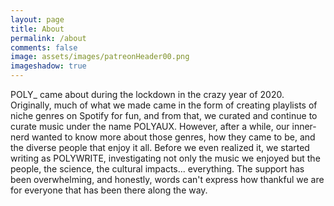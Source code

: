 ```yaml
---
layout: page
title: About
permalink: /about
comments: false
image: assets/images/patreonHeader00.png
imageshadow: true
---
```


POLY_ came about during the lockdown in the crazy year of 2020. Originally, much of what we made came in the form of creating playlists of niche genres on Spotify for fun, and from that, we curated and continue to curate music under the name POLYAUX. However, after a while, our inner-nerd wanted to know more about those genres, how they came to be, and the diverse people that enjoy it all. Before we even realized it, we started writing as POLYWRITE, investigating not only the music we enjoyed but the people, the science, the cultural impacts... everything. The support has been overwhelming, and honestly, words can't express how thankful we are for everyone that has been there along the way.


<!-- <a target="_blank" href="https://bootstrapstarter.com/jekyll-theme-memoirs/" class="btn btn-dark"> Get Memoirs for Jekyll &rarr;</a> -->
